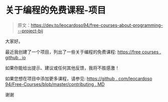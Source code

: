 # 关于编程的免费课程-项目

> 原文：<https://dev.to/leocardoso94/free-courses-about-programming---project-bij>

大家好。

最近我创建了一个项目，列出了一些关于编程的免费课程:
[https://free courses . github . io](https://freecourses.github.io)

如果你能给出提示、建议或任何其他反馈，我将不胜感激！

如果您想在项目中添加更多课程，请参见:
[https://github . com/leocardoso 94/Free-Courses/blob/master/contributing . MD](https://github.com/Leocardoso94/Free-Courses/blob/master/CONTRIBUTING.md)

谢谢